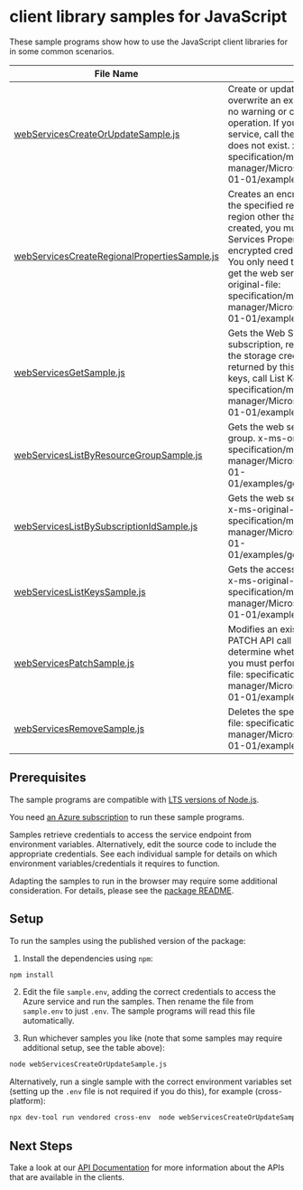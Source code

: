 # client library samples for JavaScript

These sample programs show how to use the JavaScript client libraries for in some common scenarios.

| **File Name**                                                                             | **Description**                                                                                                                                                                                                                                                                                                                                                                                                                                                                                                                                                 |
| ----------------------------------------------------------------------------------------- | --------------------------------------------------------------------------------------------------------------------------------------------------------------------------------------------------------------------------------------------------------------------------------------------------------------------------------------------------------------------------------------------------------------------------------------------------------------------------------------------------------------------------------------------------------------- |
| [webServicesCreateOrUpdateSample.js][webservicescreateorupdatesample]                     | Create or update a web service. This call will overwrite an existing web service. Note that there is no warning or confirmation. This is a nonrecoverable operation. If your intent is to create a new web service, call the Get operation first to verify that it does not exist. x-ms-original-file: specification/machinelearning/resource-manager/Microsoft.MachineLearning/stable/2017-01-01/examples/putWebService.json                                                                                                                                   |
| [webServicesCreateRegionalPropertiesSample.js][webservicescreateregionalpropertiessample] | Creates an encrypted credentials parameter blob for the specified region. To get the web service from a region other than the region in which it has been created, you must first call Create Regional Web Services Properties to create a copy of the encrypted credential parameter blob in that region. You only need to do this before the first time that you get the web service in the new region. x-ms-original-file: specification/machinelearning/resource-manager/Microsoft.MachineLearning/stable/2017-01-01/examples/createRegionalProperties.json |
| [webServicesGetSample.js][webservicesgetsample]                                           | Gets the Web Service Definition as specified by a subscription, resource group, and name. Note that the storage credentials and web service keys are not returned by this call. To get the web service access keys, call List Keys. x-ms-original-file: specification/machinelearning/resource-manager/Microsoft.MachineLearning/stable/2017-01-01/examples/getWebService.json                                                                                                                                                                                  |
| [webServicesListByResourceGroupSample.js][webserviceslistbyresourcegroupsample]           | Gets the web services in the specified resource group. x-ms-original-file: specification/machinelearning/resource-manager/Microsoft.MachineLearning/stable/2017-01-01/examples/getWebServicesByResourceGroup.json                                                                                                                                                                                                                                                                                                                                               |
| [webServicesListBySubscriptionIdSample.js][webserviceslistbysubscriptionidsample]         | Gets the web services in the specified subscription. x-ms-original-file: specification/machinelearning/resource-manager/Microsoft.MachineLearning/stable/2017-01-01/examples/getWebServicesBySubscriptionId.json                                                                                                                                                                                                                                                                                                                                                |
| [webServicesListKeysSample.js][webserviceslistkeyssample]                                 | Gets the access keys for the specified web service. x-ms-original-file: specification/machinelearning/resource-manager/Microsoft.MachineLearning/stable/2017-01-01/examples/getWebServiceKeys.json                                                                                                                                                                                                                                                                                                                                                              |
| [webServicesPatchSample.js][webservicespatchsample]                                       | Modifies an existing web service resource. The PATCH API call is an asynchronous operation. To determine whether it has completed successfully, you must perform a Get operation. x-ms-original-file: specification/machinelearning/resource-manager/Microsoft.MachineLearning/stable/2017-01-01/examples/patchWebService.json                                                                                                                                                                                                                                  |
| [webServicesRemoveSample.js][webservicesremovesample]                                     | Deletes the specified web service. x-ms-original-file: specification/machinelearning/resource-manager/Microsoft.MachineLearning/stable/2017-01-01/examples/deleteWebService.json                                                                                                                                                                                                                                                                                                                                                                                |

## Prerequisites

The sample programs are compatible with [LTS versions of Node.js](https://github.com/nodejs/release#release-schedule).

You need [an Azure subscription][freesub] to run these sample programs.

Samples retrieve credentials to access the service endpoint from environment variables. Alternatively, edit the source code to include the appropriate credentials. See each individual sample for details on which environment variables/credentials it requires to function.

Adapting the samples to run in the browser may require some additional consideration. For details, please see the [package README][package].

## Setup

To run the samples using the published version of the package:

1. Install the dependencies using `npm`:

```bash
npm install
```

2. Edit the file `sample.env`, adding the correct credentials to access the Azure service and run the samples. Then rename the file from `sample.env` to just `.env`. The sample programs will read this file automatically.

3. Run whichever samples you like (note that some samples may require additional setup, see the table above):

```bash
node webServicesCreateOrUpdateSample.js
```

Alternatively, run a single sample with the correct environment variables set (setting up the `.env` file is not required if you do this), for example (cross-platform):

```bash
npx dev-tool run vendored cross-env  node webServicesCreateOrUpdateSample.js
```

## Next Steps

Take a look at our [API Documentation][apiref] for more information about the APIs that are available in the clients.

[webservicescreateorupdatesample]: https://github.com/Azure/azure-sdk-for-js/blob/main/sdk/machinelearning/arm-webservices/samples/v1/javascript/webServicesCreateOrUpdateSample.js
[webservicescreateregionalpropertiessample]: https://github.com/Azure/azure-sdk-for-js/blob/main/sdk/machinelearning/arm-webservices/samples/v1/javascript/webServicesCreateRegionalPropertiesSample.js
[webservicesgetsample]: https://github.com/Azure/azure-sdk-for-js/blob/main/sdk/machinelearning/arm-webservices/samples/v1/javascript/webServicesGetSample.js
[webserviceslistbyresourcegroupsample]: https://github.com/Azure/azure-sdk-for-js/blob/main/sdk/machinelearning/arm-webservices/samples/v1/javascript/webServicesListByResourceGroupSample.js
[webserviceslistbysubscriptionidsample]: https://github.com/Azure/azure-sdk-for-js/blob/main/sdk/machinelearning/arm-webservices/samples/v1/javascript/webServicesListBySubscriptionIdSample.js
[webserviceslistkeyssample]: https://github.com/Azure/azure-sdk-for-js/blob/main/sdk/machinelearning/arm-webservices/samples/v1/javascript/webServicesListKeysSample.js
[webservicespatchsample]: https://github.com/Azure/azure-sdk-for-js/blob/main/sdk/machinelearning/arm-webservices/samples/v1/javascript/webServicesPatchSample.js
[webservicesremovesample]: https://github.com/Azure/azure-sdk-for-js/blob/main/sdk/machinelearning/arm-webservices/samples/v1/javascript/webServicesRemoveSample.js
[apiref]: https://learn.microsoft.com/javascript/api/@azure/arm-webservices?view=azure-node-preview
[freesub]: https://azure.microsoft.com/free/
[package]: https://github.com/Azure/azure-sdk-for-js/tree/main/sdk/machinelearning/arm-webservices/README.md
